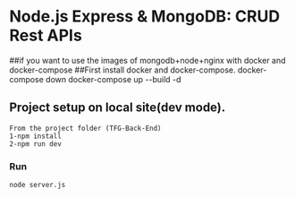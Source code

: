 # Node.js Express & MongoDB: CRUD Rest APIs

##if you want to use the images of mongodb+node+nginx with docker and docker-compose
##First install docker and docker-compose.
docker-compose down
docker-compose up --build -d

## Project setup on local site(dev mode).
```
From the project folder (TFG-Back-End)
1-npm install
2-npm run dev
```

### Run
```
node server.js
```
